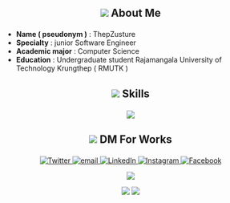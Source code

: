


## <p align="center"><img src="https://img.icons8.com/bubbles/24/man-in-blue-jacket-information.png"/> About Me</p>
- <b>Name ( pseudonym )</b> : ThepZusture
- <b>Specialty</b> : junior Software Engineer
- <b>Academic major</b> : Computer Science
- <b>Education</b> : Undergraduate student Rajamangala University of Technology Krungthep ( RMUTK )

## <p align="center"><img src="https://img.icons8.com/external-flaticons-lineal-color-flat-icons/24/external-skills-job-search-flaticons-lineal-color-flat-icons-2.png"/> Skills</p>

<p align="center">
  <a href="https://skillicons.dev">
    <img src="https://skillicons.dev/icons?i=js,ts,py,nodejs,react,express,next,mongodb,postgres,mysql,git,postman" />
  </a>
</p>

## 


## <p align="center"><img src="https://img.icons8.com/external-bearicons-outline-color-bearicons/24/external-Direct-Message-social-media-bearicons-outline-color-bearicons-2.png"/> DM For Works</p>

<p align="center">
  <a href="https://twitter.com/#" target="_blank">
    <img src="https://img.shields.io/badge/twitter-%231DA1F2.svg?&style=for-the-badge&logo=twitter&logoColor=white&color=071A2C" alt="Twitter"/>
  </a>
    <a href="mailto:lnwgodrip@gmail.com" target="_blank">
    <img src="https://img.shields.io/badge/Gmail-D14836?&style=for-the-badge&logo=gmail&logoColor=white&color=071A2C" alt="email"/>
  </a>
  <a href="https://www.linkedin.com/in/danunai-sangkachalaw" target="_blank">
    <img src="https://img.shields.io/badge/linkedin-%230077B5.svg?&style=for-the-badge&logo=linkedin&logoColor=white&color=071A2C" alt="LinkedIn"/>
  </a>
  <a href="https://instagram.com/lnw_sky.exe" target="_blank">
    <img src="https://img.shields.io/badge/instagram-%23E4405F.svg?&style=for-the-badge&logo=instagram&logoColor=white&color=071A2C" alt="Instagram"/>
  </a>
  <a href="https://www.facebook.com/danunai.sangkachalaw" target="_blank">
    <img src="https://img.shields.io/badge/facebook-%231877F2.svg?&style=for-the-badge&logo=facebook&logoColor=white&color=071A2C" alt="Facebook"/>
  </a>
</p>

<p align="center">
<img src="https://readme-typing-svg.herokuapp.com/?lines=STATS+CODEING;The+work+i+am+doing+now;what+i+do+everyday;Main+language+JavaScript+Golang&font=Fira%20Code&center=true&width=380&height=50&duration=4000&pause=1000">
</p>



<p align="center">
<img src="http://github-profile-summary-cards.vercel.app/api/cards/repos-per-language?username=danunaise&theme=tokyonight">
<img src="http://github-profile-summary-cards.vercel.app/api/cards/most-commit-language?username=danunaise&theme=tokyonight">
</p>



